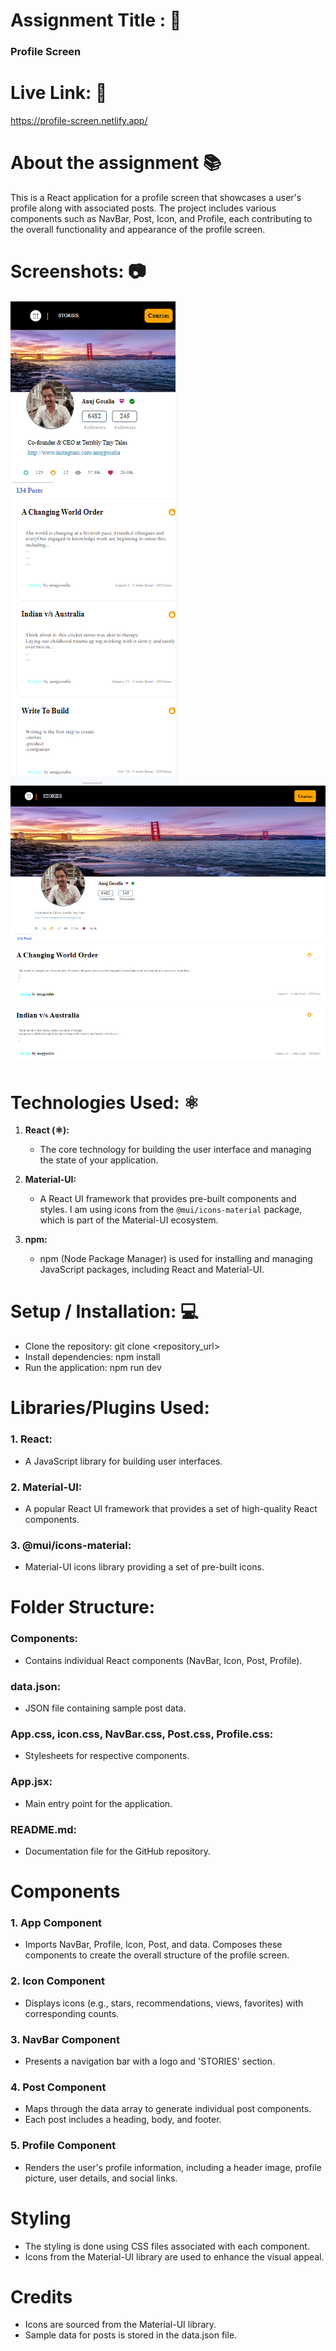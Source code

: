 
# Assignment Title : 📛

### Profile Screen

# Live Link: 🔗

https://profile-screen.netlify.app/

# About the assignment 📚

This is a React application for a profile screen that showcases a user's profile along with associated posts. The project includes various components such as NavBar, Post, Icon, and Profile, each contributing to the overall functionality and appearance of the profile screen.
# Screenshots: 📷

![mobile -size](image.png)
![large image](image-1.png)

# Technologies Used: ⚛️

1. **React (⚛️):**

   - The core technology for building the user interface and managing the state of your application.

2. **Material-UI:**

   - A React UI framework that provides pre-built components and styles. I am using icons from the `@mui/icons-material` package, which is part of the Material-UI ecosystem.

3. **npm:**
   - npm (Node Package Manager) is used for installing and managing JavaScript packages, including React and Material-UI.

# Setup / Installation: 💻

- Clone the repository: git clone <repository_url>
- Install dependencies: npm install
- Run the application: npm run dev

# Libraries/Plugins Used:

### 1. React:

- A JavaScript library for building user interfaces.

### 2. Material-UI:

- A popular React UI framework that provides a set of high-quality React components.

### 3. @mui/icons-material:

- Material-UI icons library providing a set of pre-built icons.

# Folder Structure:

### Components:

- Contains individual React components (NavBar, Icon, Post, Profile).

### data.json:

- JSON file containing sample post data.

### App.css, icon.css, NavBar.css, Post.css, Profile.css:

- Stylesheets for respective components.

### App.jsx:

- Main entry point for the application.

### README.md:

- Documentation file for the GitHub repository.

 # Components
### 1. App Component
- Imports NavBar, Profile, Icon, Post, and data.
Composes these components to create the overall structure of the profile screen.
### 2. Icon Component
- Displays icons (e.g., stars, recommendations, views, favorites) with corresponding counts.
### 3. NavBar Component
- Presents a navigation bar with a logo and 'STORIES' section.
### 4. Post Component
- Maps through the data array to generate individual post components.
- Each post includes a heading, body, and footer.
### 5. Profile Component
- Renders the user's profile information, including a header image, profile picture, user details, and social links.
# Styling
- The styling is done using CSS files associated with each component.
- Icons from the Material-UI library are used to enhance the visual appeal.

 # Credits
- Icons are sourced from the Material-UI library.
- Sample data for posts is stored in the data.json file.
